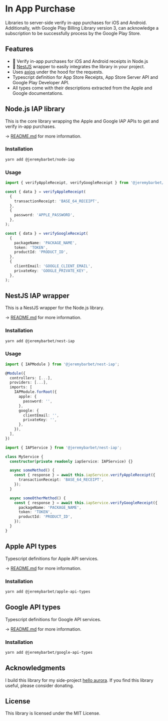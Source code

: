 # In App Purchase

Libraries to server-side verify in-app purchases for iOS and Android. Additionally, with Google Play Billing Library version 3, can acknowledge a subscription to be successfully process by the Google Play Store.

## Features

- 💸 Verify in-app purchases for iOS and Android receipts in Node.js
- 🔌 [NestJS](https://nestjs.com) wrapper to easily integrates the library in your project.
- Uses [axios](https://github.com/axios/axios) under the hood for the requests.
- Typescript definition for App Store Receipts, App Store Server API and Google Play Developer API.
- All types come with their descriptions extracted from the Apple and Google documentations.

## Node.js IAP library

This is the core library wrapping the Apple and Google IAP APIs to get and verify in-app purchases.

→ [README.md](./packages/node-iap/README.md) for more information.

### Installation

```bash
yarn add @jeremybarbet/node-iap
```

### Usage

```ts
import { verifyAppleReceipt, verifyGoogleReceipt } from '@jeremybarbet/node-iap';

const { data } = verifyAppleReceipt(
  {
    transactionReceipt: 'BASE_64_RECEIPT',
  },
  {
    password: 'APPLE_PASSWORD',
  },
);

const { data } = verifyGoogleReceipt(
  {
    packageName: 'PACKAGE_NAME',
    token: 'TOKEN',
    productId: 'PRODUCT_ID',
  },
  {
    clientEmail: 'GOOGLE_CLIENT_EMAIL',
    privateKey: 'GOOGLE_PRIVATE_KEY',
  },
);
```

## NestJS IAP wrapper

This is a NestJS wrapper for the Node.js library.

→ [README.md](./packages/nest-iap/README.md) for more information.

### Installation

```bash
yarn add @jeremybarbet/nest-iap
```

### Usage

```ts
import { IAPModule } from '@jeremybarbet/nest-iap';

@Module({
  controllers: [...],
  providers: [...],
  imports: [
    IAPModule.forRoot({
      apple: {
        password: '',
      },
      google: {
        clientEmail: '',
        privateKey: '',
      },
    }),
  ],
})
```

```ts
import { IAPService } from '@jeremybarbet/nest-iap';

class MyService {
  constructor(private readonly iapService: IAPService) {}

  async someMethod() {
    const { response } = await this.iapService.verifyAppleReceipt({
      transactionReceipt: 'BASE_64_RECEIPT',
    });
  }

  async someOtherMethod() {
    const { response } = await this.iapService.verifyGoogleReceipt({
      packageName: 'PACKAGE_NAME',
      token: 'TOKEN',
      productId: 'PRODUCT_ID',
    });
  }
}
```

## Apple API types

Typescript definitions for Apple API services.

→ [README.md](./packages/apple-api-types/README.md) for more information.

### Installation

```bash
yarn add @jeremybarbet/apple-api-types
```

## Google API types

Typescript definitions for Google API services.

→ [README.md](./packages/google-api-types/README.md) for more information.

### Installation

```bash
yarn add @jeremybarbet/google-api-types
```

## Acknowledgments

I build this library for my side-project [hello aurora](https://github.com/hello-aurora). If you find this library useful, please consider donating.

## License

This library is licensed under the MIT License.
